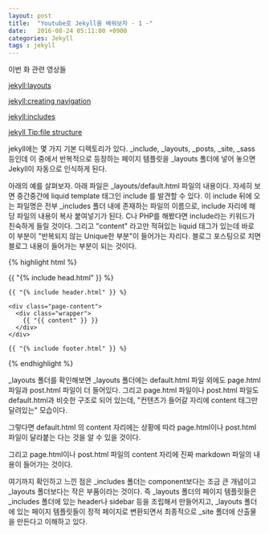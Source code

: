 ```yaml
---
layout: post
title:  "Youtube로 Jekyll을 배워보자 - 1 -"
date:   2016-08-24 05:11:00 +0900
categories: Jekyll
tags : jekyll
---
```

이번 화 관련 영상들

[jekyll:layouts][lecture_07]

[jekyll:creating navigation][lecture_08]

[jekyll:includes][lecture_10]

[jekyll Tip:file structure][jekyll-tip-file-structure]


jekyll에는 몇 가지 기본 디렉토리가 있다. _include, _layouts, _posts, _site, _sass 등인데 이 중에서 반복적으로 등장하는 페이지 템플릿을 _layouts 폴더에 넣어 놓으면 Jekyll이 자동으로 인식하게 된다.

아래의 예를 살펴보자.
아래 파일은 _layouts/default.html 파일의 내용이다. 자세히 보면 중간중간에 liquid template 태그인 include 를 발견할 수 있다.
이 include 뒤에 오는 파일명은 전부 _includes 폴더 내에 존재하는 파일의 이름으로, include 자리에 해당 파일의 내용이 복사 붙여넣기가 된다.
C나 PHP를 해봤다면 include라는 키워드가 친숙하게 들릴 것이다.
그리고 "content" 라고만 적혀있는 liquid 태그가 있는데 바로 이 부분이 "반복되지 않는 Unique한 부분"이 들어가는 자리다. 블로그 포스팅으로 치면 블로그 내용이 들어가는 부분이 되는 것이다.

{% highlight html %}

<!DOCTYPE html>
<html>

  {{ "{% include head.html" }} %}

  <body>

    {{ "{% include header.html" }} %}

    <div class="page-content">
      <div class="wrapper">
        {{ "{{ content" }} }}
      </div>
    </div>

    {{ "{% include footer.html" }} %}

  </body>

</html>

{% endhighlight %}

_layouts 폴더를 확인해보면 _layouts 폴더에는 default.html 파일 외에도 page.html 파일과 post.html 파일이 더 들어있다. 그리고 page.html 파일이나 post.html 파일도 default.html과 비슷한 구조로 되어 있는데, "컨텐츠가 들어갈 자리에 content 태그만 달려있는" 모습이다.

그렇다면 default.html 의 content 자리에는 상황에 따라 page.html이나 post.html 파일이 달라붙는 다는 것을 알 수 있을 것이다.

그리고 page.html이나 post.html 파일의 content 자리에 진짜 markdown 파일의 내용이 들어가는 것이다.

여기까지 확인하고 느낀 점은 _includes 폴더는 component보다는 조금 큰 개념이고 _layouts 폴더보다는 작은 부품이라는 것이다. 즉 _layouts 폴더의 페이지 템플릿들은 _includes 폴더에 있는 header나 sidebar 등을 조립해서 만들어지고, _layouts 폴더에 있는 페이지 템플릿들이 정적 페이지로 변환되면서 최종적으로 _site 폴더에 산출물을 만든다고 이해하고 있다.

[lecture_07]:https://www.youtube.com/watch?v=ra8r2VymK3c&list=PLWjCJDeWfDdfVEcLGAfdJn_HXyM4Y7_k-
[lecture_08]:https://www.youtube.com/watch?v=fX3jpJlaDHI&list=PLWjCJDeWfDdfVEcLGAfdJn_HXyM4Y7_k-
[lecture_10]:https://www.youtube.com/watch?v=lelmLpXbUEo&list=PLWjCJDeWfDdfVEcLGAfdJn_HXyM4Y7_k-
[jekyll-tip-file-structure]:http://jekyll.tips/jekyll-casts/jekyll-file-structure/
